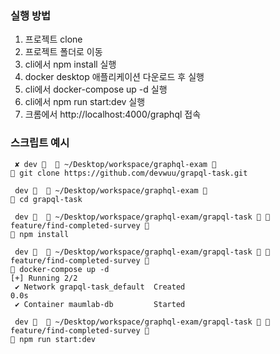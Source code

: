 
### 실행 방법
1. 프로젝트 clone
2. 프로젝트 폴더로 이동
3. cli에서 npm install 실행
4. docker desktop 애플리케이션 다운로드 후 실행
5. cli에서 docker-compose up -d 실행
6. cli에서 npm run start:dev 실행
7. 크롬에서 http://localhost:4000/graphql 접속

### 스크립트 예시
```console
 ✘ dev 🌈   ~/Desktop/workspace/graphql-exam 
 git clone https://github.com/devwuu/grapql-task.git

 dev 🌈   ~/Desktop/workspace/graphql-exam 
 cd grapql-task

 dev 🌈   ~/Desktop/workspace/graphql-exam/grapql-task   feature/find-completed-survey 
 npm install

 dev 🌈   ~/Desktop/workspace/graphql-exam/grapql-task   feature/find-completed-survey 
 docker-compose up -d
[+] Running 2/2
 ✔ Network grapql-task_default  Created                                                                                                                    0.0s
 ✔ Container maumlab-db         Started

 dev 🌈   ~/Desktop/workspace/graphql-exam/grapql-task   feature/find-completed-survey 
 npm run start:dev

```
